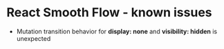 # React Smooth Flow - known issues

- Mutation transition behavior for **display: none** and **visibility: hidden** is unexpected

